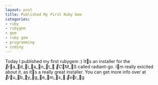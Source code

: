 ```yaml
---
layout: post
title: Published My First Ruby Gem
categories:
- ruby
- rubygem
- gem
- ruby gem
- programming
- coding
---
```

Today I published my first rubygem :) Its an installer for the _r_a_d_i_a_n_t_ _C_M_S
called radiant-go. Im really exicited about it, as its a really great
installer. You can get more info over at _r_u_b_y_g_e_m_s_._o_r_g
